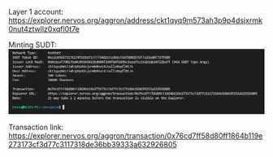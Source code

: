 Layer 1 account: https://explorer.nervos.org/aggron/address/ckt1qyq9m573ah3p9p4dsjxrmk0nut4ztwllz0xqfl0t7e

Minting SUDT:
![mint-sudt](https://github.com/Reiss2000/nervos-hackathon/blob/main/Task4/mint-sudt.png?raw=true)

Transaction link: https://explorer.nervos.org/aggron/transaction/0x76cd7ff58d80ff1864b119e273173cf3d77c3117318de36bb39333a632926805
